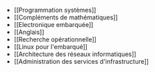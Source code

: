 - [[Programmation systèmes]]
- [[Compléments de mathématiques]]
- [[Electronique embarquée]]
- [[Anglais]]
- [[Recherche opérationnelle]]
- [[Linux pour l'embarqué]]
- [[Architecture des réseaux informatiques]]
- [[Administration des services d'infrastructure]]
